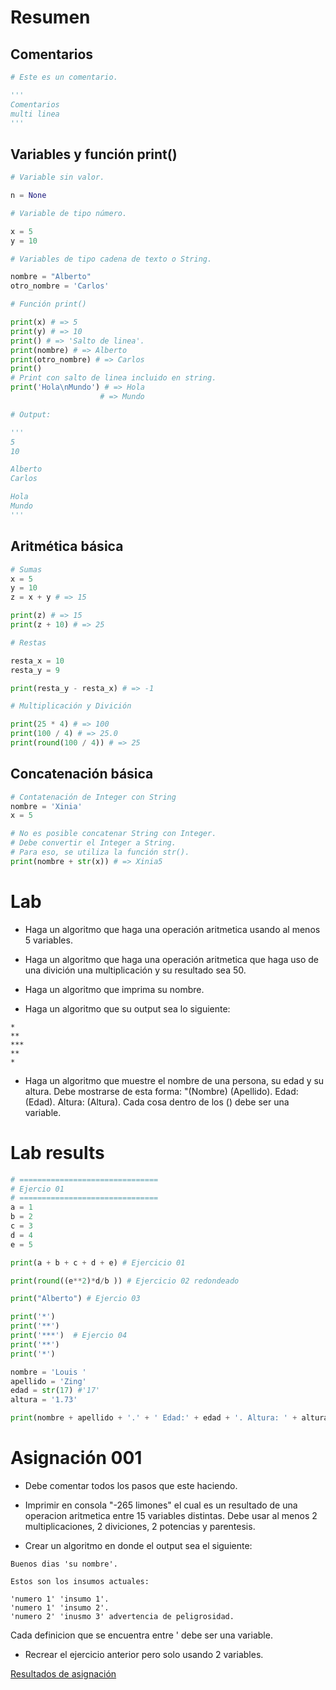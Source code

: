 # Resumen

## Comentarios

```python
# Este es un comentario.

'''
Comentarios
multi linea
'''

```

## Variables y función print()

```python
# Variable sin valor.

n = None

# Variable de tipo número.

x = 5
y = 10

# Variables de tipo cadena de texto o String.

nombre = "Alberto"
otro_nombre = 'Carlos'

# Función print()

print(x) # => 5
print(y) # => 10
print() # => 'Salto de linea'.
print(nombre) # => Alberto
print(otro_nombre) # => Carlos
print()
# Print con salto de linea incluido en string.
print('Hola\nMundo') # => Hola
                    # => Mundo

# Output:

'''
5
10

Alberto
Carlos

Hola
Mundo
'''

```

## Aritmética básica

```python
# Sumas
x = 5
y = 10
z = x + y # => 15

print(z) # => 15
print(z + 10) # => 25

# Restas

resta_x = 10
resta_y = 9

print(resta_y - resta_x) # => -1

# Multiplicación y Divición

print(25 * 4) # => 100
print(100 / 4) # => 25.0
print(round(100 / 4)) # => 25

```

## Concatenación básica

```python
# Contatenación de Integer con String
nombre = 'Xinia'
x = 5

# No es posible concatenar String con Integer.
# Debe convertir el Integer a String.
# Para eso, se utiliza la función str().
print(nombre + str(x)) # => Xinia5

```

# Lab

- Haga un algoritmo que haga una operación aritmetica usando al menos 5 variables.

- Haga un algoritmo que haga una operación aritmetica que haga uso de una divición una multiplicación y su resultado sea 50.

- Haga un algoritmo que imprima su nombre.

- Haga un algoritmo que su output sea lo siguiente:

```
*
**
***
**
*
```

- Haga un algoritmo que muestre el nombre de una persona, su edad y su altura. Debe mostrarse de esta forma:
"(Nombre) (Apellido). Edad: (Edad). Altura: (Altura).
Cada cosa dentro de los () debe ser una variable.

# Lab results

```python
# ===============================
# Ejercio 01
# ===============================
a = 1
b = 2
c = 3
d = 4
e = 5

print(a + b + c + d + e) # Ejercicio 01

print(round((e**2)*d/b )) # Ejercicio 02 redondeado

print("Alberto") # Ejercio 03

print('*')
print('**')
print('***')  # Ejercio 04
print('**')
print('*')

nombre = 'Louis '
apellido = 'Zing'
edad = str(17) #'17'
altura = '1.73'

print(nombre + apellido + '.' + ' Edad:' + edad + '. Altura: ' + altura) # Ejercio 05
```

# Asignación 001

- Debe comentar todos los pasos que este haciendo.

- Imprimir en consola "-265 limones" el cual es un resultado de una operacion aritmetica entre 15 variables distintas. Debe usar al menos 2 multiplicaciones, 2 diviciones, 2 potencias y parentesis.

- Crear un algoritmo en donde el output sea el siguiente:

```
Buenos dias 'su nombre'.

Estos son los insumos actuales:

'numero 1' 'insumo 1'.
'numero 1' 'insumo 2'.
'numero 2' 'inusmo 3' advertencia de peligrosidad.
```

Cada definicion que se encuentra entre ' debe ser una variable.

- Recrear el ejercicio anterior pero solo usando 2 variables.

<a href="./res_asig_001.md">Resultados de asignación</a>